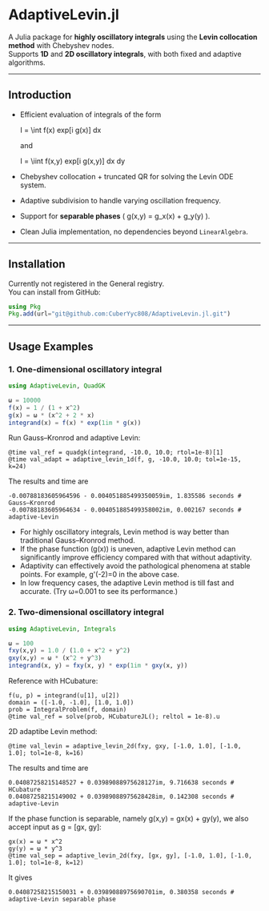 # AdaptiveLevin.jl

A Julia package for **highly oscillatory integrals** using the **Levin collocation method** with Chebyshev nodes.  
Supports **1D** and **2D oscillatory integrals**, with both fixed and adaptive algorithms.

---

## Introduction

- Efficient evaluation of integrals of the form
  
  I = \int f(x) exp\[i g(x)\] dx
  
  and
  
  I = \iint f(x,y) exp\[i g(x,y)\] dx dy

- Chebyshev collocation + truncated QR for solving the Levin ODE system.
- Adaptive subdivision to handle varying oscillation frequency.
- Support for **separable phases** \( g(x,y) = g_x(x) + g_y(y) \).
- Clean Julia implementation, no dependencies beyond `LinearAlgebra`.

---

## Installation

Currently not registered in the General registry.  
You can install from GitHub:

```julia
using Pkg
Pkg.add(url="git@github.com:CuberYyc808/AdaptiveLevin.jl.git")
```
---

## Usage Examples

### 1. One-dimensional oscillatory integral

```julia
using AdaptiveLevin, QuadGK

ω = 10000
f(x) = 1 / (1 + x^2)
g(x) = ω * (x^2 + 2 * x)
integrand(x) = f(x) * exp(1im * g(x))
```
Run Gauss–Kronrod and adaptive Levin:
```
@time val_ref = quadgk(integrand, -10.0, 10.0; rtol=1e-8)[1]
@time val_adapt = adaptive_levin_1d(f, g, -10.0, 10.0; tol=1e-15, k=24)
```
The results and time are
```
-0.00788183605964596 - 0.004051885499350059im, 1.835586 seconds # Gauss–Kronrod
-0.00788183605964634 - 0.004051885499358002im, 0.002167 seconds # adaptive-Levin
```
- For highly oscillatory integrals, Levin method is way better than traditional Gauss–Kronrod method.
- If the phase function \(g(x)\) is uneven, adaptive Levin method can significantly improve efficiency compared with that without adaptivity.
- Adaptivity can effectively avoid the pathological phenomena at stable points. For example, g'(-2)=0 in the above case.
- In low frequency cases, the adaptive Levin method is till fast and accurate. (Try ω=0.001 to see its performance.) 

### 2. Two-dimensional oscillatory integral
```julia
using AdaptiveLevin, Integrals

ω = 100
fxy(x,y) = 1.0 / (1.0 + x^2 + y^2)
gxy(x,y) = ω * (x^2 + y^3)
integrand(x, y) = fxy(x, y) * exp(1im * gxy(x, y))
```
Reference with HCubature:
```
f(u, p) = integrand(u[1], u[2])
domain = ([-1.0, -1.0], [1.0, 1.0])
prob = IntegralProblem(f, domain)
@time val_ref = solve(prob, HCubatureJL(); reltol = 1e-8).u
```
2D adaptibe Levin method:
```
@time val_levin = adaptive_levin_2d(fxy, gxy, [-1.0, 1.0], [-1.0, 1.0]; tol=1e-8, k=16)
```
The results and time are
```
0.04087258215148527 + 0.03989088975628127im, 9.716638 seconds # HCubature
0.04087258215149002 + 0.03989088975628428im, 0.142308 seconds # adaptive-Levin
```
If the phase function is separable, namely g(x,y) = gx(x) + gy(y), we also accept input as g = \[gx, gy\]:
```
gx(x) = ω * x^2
gy(y) = ω * y^3
@time val_sep = adaptive_levin_2d(fxy, [gx, gy], [-1.0, 1.0], [-1.0, 1.0]; tol=1e-8, k=12)
```
It gives
```
0.04087258215150031 + 0.03989088975690701im, 0.380358 seconds # adaptive-Levin separable phase
```



